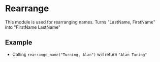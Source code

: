 Rearrange
=========
This module is used for rearranging names.
Turns "LastName, FirstName" into "FirstName LastName"

## Example

* Calling `rearrange_name("Turning, Alan")` will return `"Alan Turing"`
